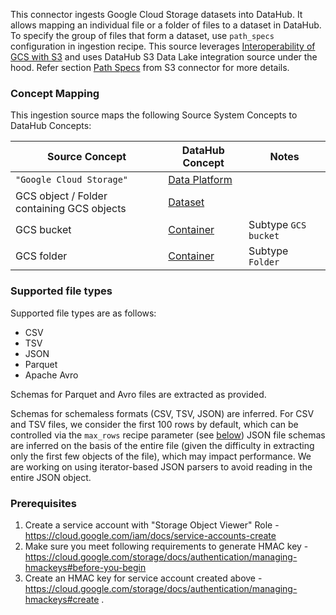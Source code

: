 This connector ingests Google Cloud Storage datasets into DataHub. It allows mapping an individual file or a folder of files to a dataset in DataHub. 
To specify the group of files that form a dataset, use `path_specs` configuration in ingestion recipe. This source leverages [Interoperability of GCS with S3](https://cloud.google.com/storage/docs/interoperability)
and uses DataHub S3 Data Lake integration source under the hood. Refer section [Path Specs](https://datahubproject.io/docs/generated/ingestion/sources/s3/#path-specs) from S3 connector for more details.



### Concept Mapping

This ingestion source maps the following Source System Concepts to DataHub Concepts:

| Source Concept                             | DataHub Concept                                                                            | Notes                |
| ------------------------------------------ | ------------------------------------------------------------------------------------------ | -------------------- |
| `"Google Cloud Storage"`                   | [Data Platform](https://datahubproject.io/docs/generated/metamodel/entities/dataPlatform/) |                      |
| GCS object / Folder containing GCS objects | [Dataset](https://datahubproject.io/docs/generated/metamodel/entities/dataset/)            |                      |
| GCS bucket                                 | [Container](https://datahubproject.io/docs/generated/metamodel/entities/container/)        | Subtype `GCS bucket` |
| GCS folder                                 | [Container](https://datahubproject.io/docs/generated/metamodel/entities/container/)        | Subtype `Folder`     |


### Supported file types
Supported file types are as follows:

- CSV
- TSV
- JSON
- Parquet
- Apache Avro

Schemas for Parquet and Avro files are extracted as provided.

Schemas for schemaless formats (CSV, TSV, JSON) are inferred. For CSV and TSV files, we consider the first 100 rows by default, which can be controlled via the `max_rows` recipe parameter (see [below](#config-details))
JSON file schemas are inferred on the basis of the entire file (given the difficulty in extracting only the first few objects of the file), which may impact performance.
We are working on using iterator-based JSON parsers to avoid reading in the entire JSON object.


### Prerequisites
1. Create a service account with "Storage Object Viewer" Role - https://cloud.google.com/iam/docs/service-accounts-create
2. Make sure you meet following requirements to generate HMAC key - https://cloud.google.com/storage/docs/authentication/managing-hmackeys#before-you-begin
3. Create an HMAC key for service account created above - https://cloud.google.com/storage/docs/authentication/managing-hmackeys#create .
